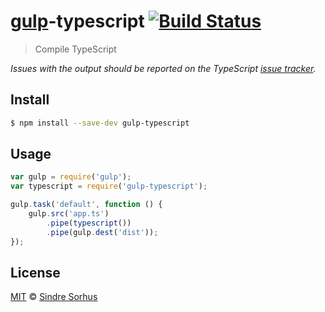 # [gulp](http://gulpjs.com)-typescript [![Build Status](https://travis-ci.org/sindresorhus/gulp-typescript.svg?branch=master)](https://travis-ci.org/sindresorhus/gulp-typescript)

> Compile TypeScript

*Issues with the output should be reported on the TypeScript [issue tracker](http://typescript.codeplex.com/workitem/list/basic).*


## Install

```bash
$ npm install --save-dev gulp-typescript
```


## Usage

```js
var gulp = require('gulp');
var typescript = require('gulp-typescript');

gulp.task('default', function () {
	gulp.src('app.ts')
		.pipe(typescript())
		.pipe(gulp.dest('dist'));
});
```


## License

[MIT](http://opensource.org/licenses/MIT) © [Sindre Sorhus](http://sindresorhus.com)
